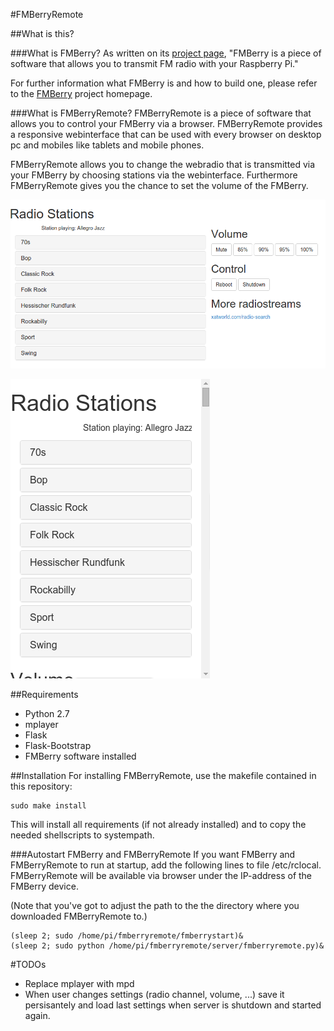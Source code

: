 #FMBerryRemote

##What is this?

###What is FMBerry?
As written on its [project page](https://github.com/Manawyrm/FMBerry),
 "FMBerry is a piece of software that allows you to transmit FM radio with your Raspberry Pi."

For further information what FMBerry is and how to build one, please refer to the [FMBerry](https://github.com/Manawyrm/FMBerry)
project homepage.

###What is FMBerryRemote?
FMBerryRemote is a piece of software that allows you to control your FMBerry via a browser. FMBerryRemote provides
a responsive webinterface that can be used with every browser on desktop pc and mobiles like tablets and mobile phones.

FMBerryRemote allows you to change the webradio that is transmitted via your FMBerry by choosing stations via the webinterface.
Furthermore FMBerryRemote gives you the chance to set the volume of the FMBerry.

![FMBerryRemote on desktop pc](./screenshots/FMBerryRemote_desktop.png "FMBerryRemote on desktop pc")

![FMBerryRemote on mobile device](./screenshots/FMBerryRemote_mobile.png "FMBerryRemote on desktop pc")

##Requirements
* Python 2.7
* mplayer
* Flask
* Flask-Bootstrap
* FMBerry software installed

##Installation
For installing FMBerryRemote, use the makefile contained in this repository:

    sudo make install

This will install all requirements (if not already installed) and to copy the needed shellscripts to systempath.

###Autostart FMBerry and FMBerryRemote
If you want FMBerry and FMBerryRemote to run at startup, add the following lines to file /etc/rclocal.
FMBerryRemote will be available via browser under the IP-address of the FMBerry device.

(Note that you've got to adjust the path to the the directory where you downloaded FMBerryRemote to.)

    (sleep 2; sudo /home/pi/fmberryremote/fmberrystart)&
    (sleep 2; sudo python /home/pi/fmberryremote/server/fmberryremote.py)&

#TODOs
* Replace mplayer with mpd
* When user changes settings (radio channel, volume, ...) save it persisantely and load last settings when server
  is shutdown and started again.